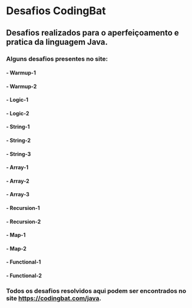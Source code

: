 # Desafios CodingBat 

## Desafios realizados para o aperfeiçoamento e pratica da linguagem Java.

### Alguns desafios presentes no site:

#### - Warmup-1

#### - Warmup-2

#### - Logic-1

#### - Logic-2

#### - String-1

#### - String-2

#### - String-3

#### - Array-1

#### - Array-2

#### - Array-3

#### - Recursion-1

#### - Recursion-2

#### - Map-1

#### - Map-2

#### - Functional-1

#### - Functional-2


### Todos os desafios resolvidos aqui podem ser encontrados no site https://codingbat.com/java.
